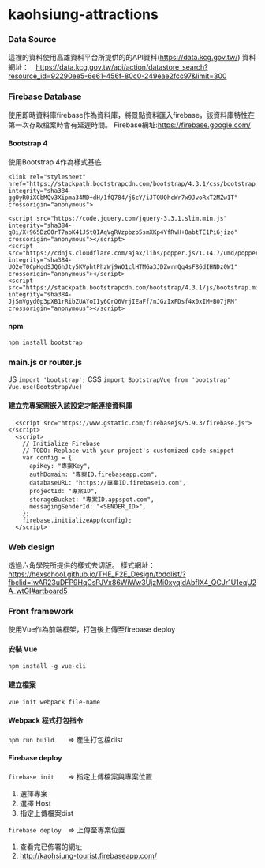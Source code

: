 # kaohsiung-attractions
### Data Source 
這裡的資料使用高雄資料平台所提供的的API資料(https://data.kcg.gov.tw/)
資料網址：　https://data.kcg.gov.tw/api/action/datastore_search?resource_id=92290ee5-6e61-456f-80c0-249eae2fcc97&limit=300

### Firebase Database
使用即時資料庫firebase作為資料庫，將景點資料匯入firebase，該資料庫特性在第一次存取檔案時會有延遲時間。
Firebase網址:https://firebase.google.com/

#### Bootstrap 4
使用Bootstrap 4作為樣式基底
```
<link rel="stylesheet" href="https://stackpath.bootstrapcdn.com/bootstrap/4.3.1/css/bootstrap.min.css" integrity="sha384-ggOyR0iXCbMQv3Xipma34MD+dH/1fQ784/j6cY/iJTQUOhcWr7x9JvoRxT2MZw1T" crossorigin="anonymous">

<script src="https://code.jquery.com/jquery-3.3.1.slim.min.js" integrity="sha384-q8i/X+965DzO0rT7abK41JStQIAqVgRVzpbzo5smXKp4YfRvH+8abtTE1Pi6jizo" crossorigin="anonymous"></script>
<script src="https://cdnjs.cloudflare.com/ajax/libs/popper.js/1.14.7/umd/popper.min.js" integrity="sha384-UO2eT0CpHqdSJQ6hJty5KVphtPhzWj9WO1clHTMGa3JDZwrnQq4sF86dIHNDz0W1" crossorigin="anonymous"></script>
<script src="https://stackpath.bootstrapcdn.com/bootstrap/4.3.1/js/bootstrap.min.js" integrity="sha384-JjSmVgyd0p3pXB1rRibZUAYoIIy6OrQ6VrjIEaFf/nJGzIxFDsf4x0xIM+B07jRM" crossorigin="anonymous"></script>
```
#### npm
`npm install bootstrap`
### main.js or router.js
JS
`import 'bootstrap';` 
CSS
`import BootstrapVue from 'bootstrap'` 
`Vue.use(BootstrapVue)`
#### 建立完專案需嵌入該設定才能連接資料庫
```
  <script src="https://www.gstatic.com/firebasejs/5.9.3/firebase.js"></script>
  <script>
    // Initialize Firebase
    // TODO: Replace with your project's customized code snippet
    var config = {
      apiKey: "專案Key",
      authDomain: "專案ID.firebaseapp.com",
      databaseURL: "https://專案ID.firebaseio.com",
      projectId: "專案ID",
      storageBucket: "專案ID.appspot.com",
      messagingSenderId: "<SENDER_ID>",
    };
    firebase.initializeApp(config);
  </script>
```

###  Web design
透過六角學院所提供的樣式去切版。
樣式網址：https://hexschool.github.io/THE_F2E_Design/todolist/?fbclid=IwAR23uDFP9HqCsPJVx86WiWw3UjzMi0xyqjdAbflX4_QCJr1U1eqU2A_wtGI#artboard5
### Front framework
使用Vue作為前端框架，打包後上傳至firebase deploy
#### 安裝 Vue
`npm install -g vue-cli`
#### 建立檔案
`vue init webpack file-name`
#### Webpack 程式打包指令 

`npm run build`　　=> 產生打包檔dist 
#### Firebase deploy
`firebase init`　　=> 指定上傳檔案與專案位置
1. 選擇專案
2. 選擇 Host
3. 指定上傳檔案dist

`firebase deploy`　=> 上傳至專案位置
1. 查看完已佈署的網址
2. http://kaohsiung-tourist.firebaseapp.com/



